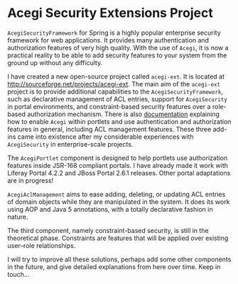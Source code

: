 # Acegi Security Extensions Project
`AcegiSecurityFramework` for Spring is a highly popular enterprise security framework for web applications. It provides 
many authentication and authorization features of very high quality. With the use of `Acegi`, it is now a practical reality 
to be able to add security features to your system from the ground up without any difficulty.

I have created a new open-source project called `acegi-ext`. It is located at http://sourceforge.net/projects/acegi-ext. 
The main aim of the `acegi-ext` project is to provide additional capabilities to the `AcegiSecurityFramework`, such as 
declarative management of ACL entries, support for `AcegiSecurity` in portal environments, and constraint-based security 
features over a role-based authorization mechanism. There is also [documentation](http://ksevindik.googlepages.com/AcegiSecurityPortletIntegration-0.1.doc) 
explaining how to enable `Acegi` within portlets and use authentication and authorization features in general, including 
ACL management features. These three add-ins came into existence after my considerable experiences with `AcegiSecurity` 
in enterprise-scale projects.

The `AcegiPortlet` component is designed to help portlets use authorization features inside JSR-168 compliant portals. 
I have already made it work with Liferay Portal 4.2.2 and JBoss Portal 2.6.1 releases. Other portal adaptations are in 
progress!

`AcegiAclManagement` aims to ease adding, deleting, or updating ACL entries of domain objects while they are manipulated 
in the system. It does its work using AOP and Java 5 annotations, with a totally declarative fashion in nature.

The third component, namely constraint-based security, is still in the theoretical phase. Constraints are features that 
will be applied over existing user–role relationships.

I will try to improve all these solutions, perhaps add some other components in the future, and give detailed explanations 
from here over time. Keep in touch…
